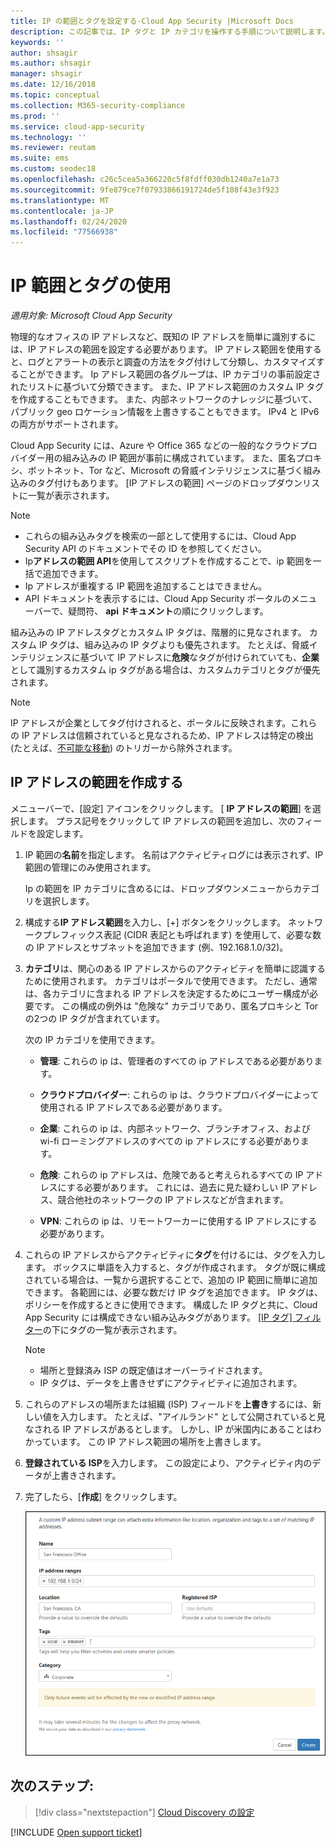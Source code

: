 ```yaml
---
title: IP の範囲とタグを設定する-Cloud App Security |Microsoft Docs
description: この記事では、IP タグと IP カテゴリを操作する手順について説明します。
keywords: ''
author: shsagir
ms.author: shsagir
manager: shsagir
ms.date: 12/16/2018
ms.topic: conceptual
ms.collection: M365-security-compliance
ms.prod: ''
ms.service: cloud-app-security
ms.technology: ''
ms.reviewer: reutam
ms.suite: ems
ms.custom: seodec18
ms.openlocfilehash: c26c5cea5a366220c5f8fdff030db1240a7e1a73
ms.sourcegitcommit: 9fe879ce7f07933866191724de5f108f43e3f923
ms.translationtype: MT
ms.contentlocale: ja-JP
ms.lasthandoff: 02/24/2020
ms.locfileid: "77566938"
---
```

#  <a name="IPtagsandRanges"></a>IP 範囲とタグの使用

*適用対象: Microsoft Cloud App Security*

物理的なオフィスの IP アドレスなど、既知の IP アドレスを簡単に識別するには、IP アドレスの範囲を設定する必要があります。 IP アドレス範囲を使用すると、ログとアラートの表示と調査の方法をタグ付けして分類し、カスタマイズすることができます。 Ip アドレス範囲の各グループは、IP カテゴリの事前設定されたリストに基づいて分類できます。 また、IP アドレス範囲のカスタム IP タグを作成することもできます。 また、内部ネットワークのナレッジに基づいて、パブリック geo ロケーション情報を上書きすることもできます。 IPv4 と IPv6 の両方がサポートされます。

Cloud App Security には、Azure や Office 365 などの一般的なクラウドプロバイダー用の組み込みの IP 範囲が事前に構成されています。 また、匿名プロキシ、ボットネット、Tor など、Microsoft の脅威インテリジェンスに基づく組み込みのタグ付けもあります。 [IP アドレスの範囲] ページのドロップダウンリストに一覧が表示されます。

> [!NOTE]
>
> - これらの組み込みタグを検索の一部として使用するには、Cloud App Security API のドキュメントでその ID を参照してください。
> - Ip**アドレスの範囲 API**を使用してスクリプトを作成することで、ip 範囲を一括で追加できます。
> - Ip アドレスが重複する IP 範囲を追加することはできません。
> - API ドキュメントを表示するには、Cloud App Security ポータルのメニューバーで、疑問符、 **api ドキュメント**の順にクリックします。

組み込みの IP アドレスタグとカスタム IP タグは、階層的に見なされます。 カスタム IP タグは、組み込みの IP タグよりも優先されます。 たとえば、脅威インテリジェンスに基づいて IP アドレスに**危険**なタグが付けられていても、**企業**として識別するカスタム ip タグがある場合は、カスタムカテゴリとタグが優先されます。

>[!NOTE]
> IP アドレスが企業としてタグ付けされると、ポータルに反映されます。これらの IP アドレスは信頼されていると見なされるため、IP アドレスは特定の検出 (たとえば、[不可能な移動](anomaly-detection-policy.md#impossible-travel)) のトリガーから除外されます。

## <a name="create-an-ip-address-range"></a>IP アドレスの範囲を作成する

メニューバーで、[設定] アイコンをクリックします。 [ **IP アドレスの範囲**] を選択します。 プラス記号をクリックして IP アドレスの範囲を追加し、次のフィールドを設定します。

1. IP 範囲の**名前**を指定します。 名前はアクティビティログには表示されず、IP 範囲の管理にのみ使用されます。

    Ip の範囲を IP カテゴリに含めるには、ドロップダウンメニューからカテゴリを選択します。

2. 構成する**IP アドレス範囲**を入力し、[+] ボタンをクリックします。 ネットワークプレフィックス表記 (CIDR 表記とも呼ばれます) を使用して、必要な数の IP アドレスとサブネットを追加できます (例、192.168.1.0/32)。

3. **カテゴリ**は、関心のある IP アドレスからのアクティビティを簡単に認識するために使用されます。 カテゴリはポータルで使用できます。 ただし、通常は、各カテゴリに含まれる IP アドレスを決定するためにユーザー構成が必要です。 この構成の例外は "危険な" カテゴリであり、匿名プロキシと Tor の2つの IP タグが含まれています。

    次の IP カテゴリを使用できます。

    - **管理**: これらの ip は、管理者のすべての ip アドレスである必要があります。

    - **クラウドプロバイダー**: これらの ip は、クラウドプロバイダーによって使用される IP アドレスである必要があります。

    - **企業**: これらの ip は、内部ネットワーク、ブランチオフィス、および wi-fi ローミングアドレスのすべての ip アドレスにする必要があります。

    - **危険**: これらの ip アドレスは、危険であると考えられるすべての IP アドレスにする必要があります。 これには、過去に見た疑わしい IP アドレス、競合他社のネットワークの IP アドレスなどが含まれます。

    - **VPN**: これらの ip は、リモートワーカーに使用する IP アドレスにする必要があります。

4. これらの IP アドレスからアクティビティに**タグ**を付けるには、タグを入力します。 ボックスに単語を入力すると、タグが作成されます。 タグが既に構成されている場合は、一覧から選択することで、追加の IP 範囲に簡単に追加できます。 各範囲には、必要な数だけ IP タグを追加できます。 IP タグは、ポリシーを作成するときに使用できます。  構成した IP タグと共に、Cloud App Security には構成できない組み込みタグがあります。 [ [IP タグ] フィルター](activity-filters.md)の下にタグの一覧が表示されます。
    > [!NOTE]
    > - 場所と登録済み ISP の既定値はオーバーライドされます。
    > - IP タグは、データを上書きせずにアクティビティに追加されます。

5. これらのアドレスの場所または組織 (ISP) フィールドを**上書き**するには、新しい値を入力します。 たとえば、"アイルランド" として公開されていると見なされる IP アドレスがあるとします。 しかし、IP が米国内にあることはわかっています。 この IP アドレス範囲の場所を上書きします。

6. **登録されている ISP**を入力します。 この設定により、アクティビティ内のデータが上書きされます。

7. 完了したら、[**作成**] をクリックします。

    ![新しい ip アドレスの範囲](media/newipaddress-range.png "新しい ip アドレスの範囲")

## <a name="next-steps"></a>次のステップ:

> [!div class="nextstepaction"]
> [Cloud Discovery の設定](set-up-cloud-discovery.md)

[!INCLUDE [Open support ticket](includes/support.md)]
